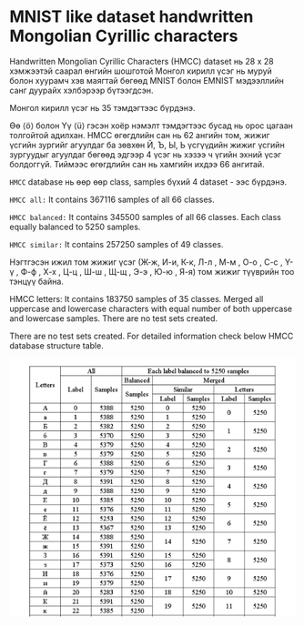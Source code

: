 # MNIST like dataset  handwritten Mongolian Cyrillic characters

Handwritten Mongolian Cyrillic Characters (HMCC) dataset нь 28 x 28 хэмжээтэй саарал өнгийн шошготой Монгол кирилл үсэг нь муруй болон хуурамч хэв маягтай бөгөөд MNIST болон EMNIST мэдээллийн санг дуурайх хэлбэрээр бүтээгдсэн.

Монгол кирилл үсэг нь 35 тэмдэгтээс бүрдэнэ.

Өө ⟨ö⟩ болон Үү ⟨ü⟩ гэсэн хоёр нэмэлт тэмдэгтээс бусад нь орос цагаан толгойтой адилхан. HMCC өгөгдлийн сан нь 62 ангийн том, жижиг үсгийн зургийг агуулдаг ба зөвхөн Й, Ъ, Ы, Ь үсгүүдийн жижиг үсгийн зургуудыг агуулдаг бөгөөд эдгээр 4 үсэг нь хэзээ ч үгийн эхний үсэг болдоггүй. Тиймээс өгөгдлийн сан нь хамгийн ихдээ 66 ангитай.

`HMCC` database нь өөр өөр class, samples бүхий 4 dataset - ээс бүрдэнэ.


`HMCC all:` It contains 367116 samples of all 66 classes.

`HMCC balanced:` It contains 345500 samples of all 66 classes. Each class equally balanced to 5250 samples.

`HMCC similar:` It contains 257250 samples of 49 classes.

Нэгтгэсэн ижил том жижиг үсэг (Ж-ж, И-и, К-к, Л-л , М-м , О-о , С-с , Ү-ү , Ф-ф , Х-х , Ц-ц , Ш-ш , Щ-щ , Э-э , Ю-ю , Я-я) том жижиг түүврийн тоо тэнцүү байна.

HMCC letters: It contains 183750 samples of 35 classes. Merged all uppercase and lowercase characters with equal number of both uppercase and lowercase samples.
There are no test sets created.

There are no test sets created.
For detailed information check below HMCC database structure table.


<img src="./table.PNG">

